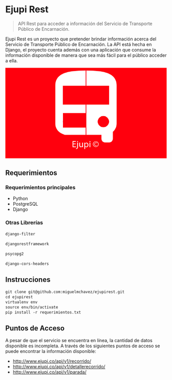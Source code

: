 # Ejupi Rest
> API Rest para acceder a información del Servicio de Transporte Público de Encarnación.



Ejupi Rest es un proyecto que pretender brindar información acerca del Servicio de Transporte Público de Encarnación.
La API está hecha en Django, el proyecto cuenta además con una aplicación que consume la información disponible de manera que sea más fácil para el público acceder a ella.


![](header.png)

## Requerimientos

### Requerimientos principales
* Python 
* PostgreSQL 
* Django 

### Otras Librerías
`django-filter`

`djangorestframework`

`psycopg2`

`django-cors-headers`


## Instrucciones


```
git clone git@github.com:miguelmchavez/ejupirest.git
cd ejupirest
virtualenv env
source env/bin/activate 
pip install -r requerimientos.txt
```

## Puntos de Acceso
A pesar de que el servicio se encuentra en línea, la cantidad de datos disponible es incompleta. 
A través de los siguientes puntos de acceso se puede encontrar la información disponible:

* http://www.ejupi.co/api/v1/recorrido/
* http://www.ejupi.co/api/v1/detallerecorrido/
* http://www.ejupi.co/api/v1/parada/



